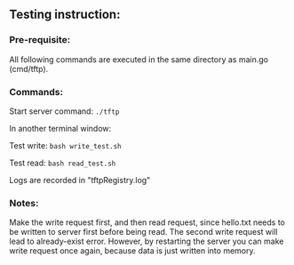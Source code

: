 ## Testing instruction:

### Pre-requisite:
All following commands are executed in the same directory as main.go (cmd/tftp).


### Commands:
Start server command: `./tftp`

In another terminal window:

Test write: `bash write_test.sh`

Test read: `bash read_test.sh`

Logs are recorded in "tftpRegistry.log"

### Notes: 

Make the write request first, and then read request, since hello.txt needs to be written to server first before being read. 
The second write request will lead to already-exist error. However, by restarting the server you can make write request once again, because data is just written into memory. 